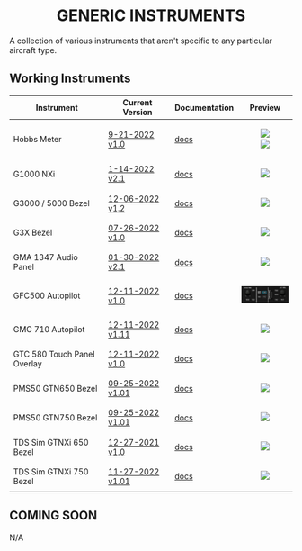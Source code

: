 <!-- PROJECT LOGO -->
<p align="center">
  <h1 align="center">GENERIC INSTRUMENTS</h1>
</p>
<p>A collection of various instruments that aren't specific to any particular aircraft type.</p>

## Working Instruments

Instrument | Current Version | Documentation | Preview 
-------------|-----------------|--------------|--------------
Hobbs Meter | [9-21-2022 v1.0](https://github.com/Simstrumentation/Air-Manager/blob/main/Instruments/Generic/Generic-Hobbs_Meter/Generic%20-%20Hobbs%20Meter.siff?raw=true) | [docs](https://github.com/Simstrumentation/Air-Manager/tree/main/Instruments/Generic/Generic-Hobbs_Meter) | <p align="center"><img src="https://github.com/Simstrumentation/Air-Manager/blob/main/Instruments/Generic/Generic-Hobbs_Meter/77f1c683-bfbf-4b61-b482-bc229d982435/preview.png" width="100"><br><img src="https://github.com/Simstrumentation/Air-Manager/blob/main/Instruments/Generic/Generic-Hobbs_Meter/77f1c683-bfbf-4b61-b482-bc229d982435/resources/rect_bezel.png?raw=true" width="100"> </p>
G1000 NXi | [1-14-2022 v2.1](https://github.com/Simstrumentation/Air-Manager/blob/main/Instruments/Generic/Generic-Garmin_G1000_NXi/Generic-Garmin_G1000_NXi.siff?raw=true) | [docs](https://github.com/Simstrumentation/Air-Manager/tree/main/Instruments/Generic/Generic-Garmin_G1000_NXi) | <p align="center"><img src="https://github.com/Simstrumentation/Air-Manager/blob/main/Instruments/Generic/Generic-Garmin_G1000_NXi/c380f8f5-316a-42c1-0c3a-324cbd906f3c/preview.png" width="100"> </p>
G3000 / 5000 Bezel| [12-06-2022 v1.2](https://github.com/Simstrumentation/Air-Manager/blob/main/Instruments/Generic/Generic-Garmin_G3000-5000_Bezel/Generic%20-%20Garmin%20G3000%20and%20G5000%20%20PFD%20MFD%20Bezel%20Overlay.siff?raw=true) | [docs](https://github.com/Simstrumentation/Air-Manager/tree/main/Instruments/Generic/Generic-Garmin_G3000-5000_Bezel) | <p align="center"><img src="https://github.com/Simstrumentation/Air-Manager/blob/main/Instruments/Generic/Generic-Garmin_G3000-5000_Bezel/3f24eb91-44e3-4d7c-1f45-b412646a19d8/preview.png" width="100"> </p>
G3X Bezel| [07-26-2022 v1.0](https://github.com/Simstrumentation/Air-Manager/blob/main/Instruments/Generic/Generic-Garmin-G3X/Generic%20-%20Garmin%20G3X%20PFD%20MDF%20Overlay%20.siff?raw=true) | [docs](https://github.com/Simstrumentation/Air-Manager/tree/main/Instruments/Generic/Generic-Garmin-G3X) | <p align="center"><img src="https://github.com/Simstrumentation/Air-Manager/blob/main/Instruments/Generic/Generic-Garmin-G3X/7cf3df6d-c15f-42f7-242b-1720785049ab/preview.png" width="100"> </p>
GMA 1347 Audio Panel| [01-30-2022 v2.1](https://github.com/Simstrumentation/Air-Manager/blob/main/Instruments/Generic/Generic-Garmin_GMA-1347_Audio_Panel/Generic-Garmin_GMA-1347_Audio_Panel_(MSFS).siff?raw=true) | [docs](https://github.com/Simstrumentation/Air-Manager/tree/main/Instruments/Generic/Generic-Garmin_GMA-1347_Audio_Panel) | <p align="center"><img src="https://github.com/Simstrumentation/Air-Manager/blob/main/Instruments/Generic/Generic-Garmin_GMA-1347_Audio_Panel/ee15381c-ab11-4cf2-bac6-fba2d7b63ded/preview.png?raw=true" width="50"> </p>
GFC500 Autopilot| [12-11-2022 v1.0](Generic-GFC500/Generic%20-%20Garmin%20GFC%20500%20autopilot.siff?raw=true) | [docs](Generic-GFC500/) | <p align="center"><img src="Generic-GFC500/c154321a-72e7-44bd-8c39-7dc86b1c66c6/preview.png" width="100"> </p>
GMC 710 Autopilot| [12-11-2022 v1.11](https://github.com/Simstrumentation/Air-Manager/blob/main/Instruments/Generic/Generic-Garmin_GMC-710/Generic-Garmin_GMC_710.siff?raw=true) | [docs](https://github.com/Simstrumentation/Air-Manager/tree/main/Instruments/Generic/Generic-Garmin_GMC-710) | <p align="center"><img src="https://github.com/Simstrumentation/Air-Manager/blob/main/Instruments/Generic/Generic-Garmin_GMC-710/aa2ee646-72fd-49aa-13c5-29292fd24cb8/preview.png" width="100"> </p>
GTC 580 Touch Panel Overlay| [12-11-2022 v1.0](https://github.com/Simstrumentation/Air-Manager/blob/main/Instruments/Generic/Generic-GTC580/Generic%20-%20GTC%20580%20Overlay.siff?raw=true) | [docs](https://github.com/Simstrumentation/Air-Manager/tree/main/Instruments/Generic/Generic-GTC580) | <p align="center"><img src="https://github.com/Simstrumentation/Air-Manager/blob/main/Instruments/Generic/Generic-GTC580/83a0152f-2101-423f-1594-3c687a00c182/preview.png" width="100"> </p>
PMS50 GTN650 Bezel| [09-25-2022 v1.01](https://github.com/Simstrumentation/Air-Manager/blob/main/Instruments/Generic/Generic-PMS50_GTN650/Generic%20-%20PMS50%20GTN650%20Overlay.siff?raw=true) | [docs](https://github.com/Simstrumentation/Air-Manager/tree/main/Instruments/Generic/Generic-PMS50_GTN650) | <p align="center"><img src="https://github.com/Simstrumentation/Air-Manager/blob/main/Instruments/Generic/Generic-PMS50_GTN650/76f533bf-89cd-41f4-adf9-74cbb060061c/preview.png" width="100"> </p>
PMS50 GTN750 Bezel| [09-25-2022 v1.01](https://github.com/Simstrumentation/Air-Manager/blob/main/Instruments/Generic/Generic-PMS50_GTN750/Generic%20-%20PMS50%20Garmin%20GTN750%20Overlay.siff?raw=true) | [docs](https://github.com/Simstrumentation/Air-Manager/tree/main/Instruments/Generic/Generic-PMS50_GTN750) | <p align="center"><img src="https://github.com/Simstrumentation/Air-Manager/blob/main/Instruments/Generic/Generic-PMS50_GTN750/58ae7e69-d912-41f0-1d6b-81ead24c7151/preview.png" width="100"> </p>
TDS Sim GTNXi 650 Bezel| [12-27-2021 v1.0](https://github.com/Simstrumentation/Air-Manager/blob/main/Instruments/Generic/Generic-TDS_GTNXi_650/Generic%20-%20TD%20Simulations%20Garmin%20GTNXi%20650%20overlay.siff?raw=true) | [docs](https://github.com/Simstrumentation/Air-Manager/tree/main/Instruments/Generic/Generic-TDS_GTNXi_650) | <p align="center"><img src="https://github.com/Simstrumentation/Air-Manager/blob/main/Instruments/Generic/Generic-TDS_GTNXi_650/b3f330e0-a994-4287-8211-cf3f542b4c57/preview.png" width="100"> </p>
TDS Sim GTNXi 750 Bezel| [11-27-2022 v1.01](https://github.com/Simstrumentation/Air-Manager/blob/main/Instruments/Generic/Generic-TDS_GTNXi_750/Generic%20-%20TDS%20Simulations%20Garmin%20GTNXi%20750%20overlay.siff?raw=true) | [docs](https://github.com/Simstrumentation/Air-Manager/tree/main/Instruments/Generic/Generic-TDS_GTNXi_750) | <p align="center"><img src="https://github.com/Simstrumentation/Air-Manager/blob/main/Instruments/Generic/Generic-TDS_GTNXi_750/f822e2ca-6a59-452b-b35d-a086eb540121/preview.png" width="100"> </p>

## COMING SOON
N/A
<!-- ROADMAP -->
